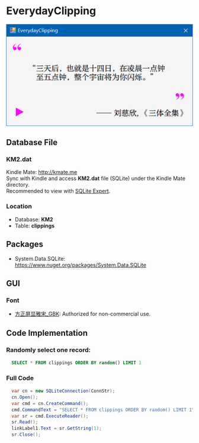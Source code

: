 # EverydayClipping
![GUI](https://github.com/RainySummerLuo/EverydayClipping/raw/master/EverydayClipping.png)

## Database File
### KM2.dat
Kindle Mate: http://kmate.me<br/>
Sync with Kindle and access **KM2.dat** file (SQLite) under the Kindle Mate directory.<br/>
Recommended to view with [SQLite Expert](http://www.sqliteexpert.com/).
### Location
- Database: **KM2**
- Table: **clippings**

## Packages
- System.Data.SQLite: https://www.nuget.org/packages/System.Data.SQLite

## GUI
### Font
- [方正屏显雅宋_GBK](http://www.foundertype.com/index.php/FontInfo/index/id/402.html): Authorized for non-commercial use.

## Code Implementation
### Randomly select one record: 
```sql
  SELECT * FROM clippings ORDER BY random() LIMIT 1
```
### Full Code
```c#
  var cn = new SQLiteConnection(ConnStr);
  cn.Open();
  var cmd = cn.CreateCommand();
  cmd.CommandText = "SELECT * FROM clippings ORDER BY random() LIMIT 1";
  var sr = cmd.ExecuteReader();
  sr.Read();
  linkLabel1.Text = sr.GetString(1);
  sr.Close();
```
